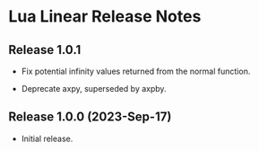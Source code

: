 # Lua Linear Release Notes


## Release 1.0.1

- Fix potential infinity values returned from the normal function.

- Deprecate axpy, superseded by axpby.
 

## Release 1.0.0 (2023-Sep-17)

- Initial release.
